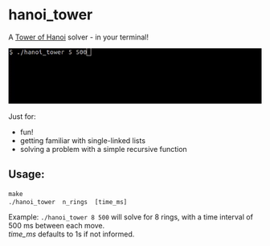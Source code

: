 # hanoi_tower

A [Tower of Hanoi](https://en.wikipedia.org/wiki/Tower_of_Hanoi) solver - in your terminal!

![hanoi tower solver in action](images/hanoi_tower_solver.gif)

Just for:
- fun!
- getting familiar with single-linked lists
- solving a problem with a simple recursive function

## Usage:
```
make
./hanoi_tower  n_rings  [time_ms]
```
Example: `./hanoi_tower 8 500` will solve for 8 rings, with a time interval of 500 ms between each move.  
*time_ms* defaults to 1s if not informed.
